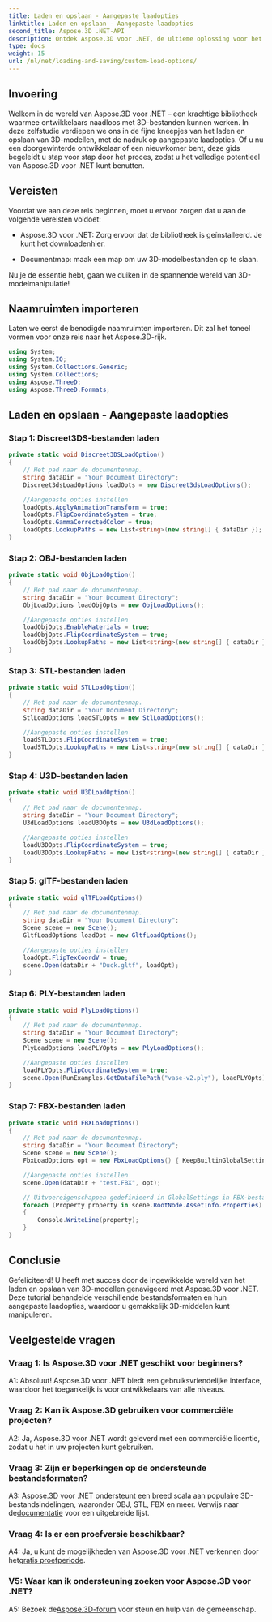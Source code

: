 ```yaml
---
title: Laden en opslaan - Aangepaste laadopties
linktitle: Laden en opslaan - Aangepaste laadopties
second_title: Aspose.3D .NET-API
description: Ontdek Aspose.3D voor .NET, de ultieme oplossing voor het naadloos laden en opslaan van 3D-modellen.
type: docs
weight: 15
url: /nl/net/loading-and-saving/custom-load-options/
---
```

## Invoering

Welkom in de wereld van Aspose.3D voor .NET – een krachtige bibliotheek waarmee ontwikkelaars naadloos met 3D-bestanden kunnen werken. In deze zelfstudie verdiepen we ons in de fijne kneepjes van het laden en opslaan van 3D-modellen, met de nadruk op aangepaste laadopties. Of u nu een doorgewinterde ontwikkelaar of een nieuwkomer bent, deze gids begeleidt u stap voor stap door het proces, zodat u het volledige potentieel van Aspose.3D voor .NET kunt benutten.

## Vereisten

Voordat we aan deze reis beginnen, moet u ervoor zorgen dat u aan de volgende vereisten voldoet:

-  Aspose.3D voor .NET: Zorg ervoor dat de bibliotheek is geïnstalleerd. Je kunt het downloaden[hier](https://releases.aspose.com/3d/net/).

- Documentmap: maak een map om uw 3D-modelbestanden op te slaan.

Nu je de essentie hebt, gaan we duiken in de spannende wereld van 3D-modelmanipulatie!

## Naamruimten importeren

Laten we eerst de benodigde naamruimten importeren. Dit zal het toneel vormen voor onze reis naar het Aspose.3D-rijk.

```csharp
using System;
using System.IO;
using System.Collections.Generic;
using System.Collections;
using Aspose.ThreeD;
using Aspose.ThreeD.Formats;
```

## Laden en opslaan - Aangepaste laadopties

### Stap 1: Discreet3DS-bestanden laden

```csharp
private static void Discreet3DSLoadOption()
{
    // Het pad naar de documentenmap.
    string dataDir = "Your Document Directory";
    Discreet3dsLoadOptions loadOpts = new Discreet3dsLoadOptions();

    //Aangepaste opties instellen
    loadOpts.ApplyAnimationTransform = true;
    loadOpts.FlipCoordinateSystem = true;
    loadOpts.GammaCorrectedColor = true;
    loadOpts.LookupPaths = new List<string>(new string[] { dataDir });
}
```

### Stap 2: OBJ-bestanden laden

```csharp
private static void ObjLoadOption()
{
    // Het pad naar de documentenmap.
    string dataDir = "Your Document Directory";
    ObjLoadOptions loadObjOpts = new ObjLoadOptions();

    //Aangepaste opties instellen
    loadObjOpts.EnableMaterials = true;
    loadObjOpts.FlipCoordinateSystem = true;
    loadObjOpts.LookupPaths = new List<string>(new string[] { dataDir });
}
```

### Stap 3: STL-bestanden laden

```csharp
private static void STLLoadOption()
{
    // Het pad naar de documentenmap.
    string dataDir = "Your Document Directory";
    StlLoadOptions loadSTLOpts = new StlLoadOptions();

    //Aangepaste opties instellen
    loadSTLOpts.FlipCoordinateSystem = true;
    loadSTLOpts.LookupPaths = new List<string>(new string[] { dataDir });
}
```

### Stap 4: U3D-bestanden laden

```csharp
private static void U3DLoadOption()
{
    // Het pad naar de documentenmap.
    string dataDir = "Your Document Directory";
    U3dLoadOptions loadU3DOpts = new U3dLoadOptions();

    //Aangepaste opties instellen
    loadU3DOpts.FlipCoordinateSystem = true;
    loadU3DOpts.LookupPaths = new List<string>(new string[] { dataDir });
}
```

### Stap 5: glTF-bestanden laden

```csharp
private static void glTFLoadOptions()
{
    // Het pad naar de documentenmap.
    string dataDir = "Your Document Directory";
    Scene scene = new Scene();
    GltfLoadOptions loadOpt = new GltfLoadOptions();

    //Aangepaste opties instellen
    loadOpt.FlipTexCoordV = true;
    scene.Open(dataDir + "Duck.gltf", loadOpt);
}
```

### Stap 6: PLY-bestanden laden

```csharp
private static void PlyLoadOptions()
{
    // Het pad naar de documentenmap.
    string dataDir = "Your Document Directory";
    Scene scene = new Scene();
    PlyLoadOptions loadPLYOpts = new PlyLoadOptions();

    //Aangepaste opties instellen
    loadPLYOpts.FlipCoordinateSystem = true;
    scene.Open(RunExamples.GetDataFilePath("vase-v2.ply"), loadPLYOpts);
}
```

### Stap 7: FBX-bestanden laden

```csharp
private static void FBXLoadOptions()
{
    // Het pad naar de documentenmap.
    string dataDir = "Your Document Directory";
    Scene scene = new Scene();
    FbxLoadOptions opt = new FbxLoadOptions() { KeepBuiltinGlobalSettings = true };

    //Aangepaste opties instellen
    scene.Open(dataDir + "test.FBX", opt);

    // Uitvoereigenschappen gedefinieerd in GlobalSettings in FBX-bestand
    foreach (Property property in scene.RootNode.AssetInfo.Properties)
    {
        Console.WriteLine(property);
    }
}
```

## Conclusie

Gefeliciteerd! U heeft met succes door de ingewikkelde wereld van het laden en opslaan van 3D-modellen genavigeerd met Aspose.3D voor .NET. Deze tutorial behandelde verschillende bestandsformaten en hun aangepaste laadopties, waardoor u gemakkelijk 3D-middelen kunt manipuleren.

## Veelgestelde vragen

### Vraag 1: Is Aspose.3D voor .NET geschikt voor beginners?

A1: Absoluut! Aspose.3D voor .NET biedt een gebruiksvriendelijke interface, waardoor het toegankelijk is voor ontwikkelaars van alle niveaus.

### Vraag 2: Kan ik Aspose.3D gebruiken voor commerciële projecten?

A2: Ja, Aspose.3D voor .NET wordt geleverd met een commerciële licentie, zodat u het in uw projecten kunt gebruiken.

### Vraag 3: Zijn er beperkingen op de ondersteunde bestandsformaten?

 A3: Aspose.3D voor .NET ondersteunt een breed scala aan populaire 3D-bestandsindelingen, waaronder OBJ, STL, FBX en meer. Verwijs naar de[documentatie](https://reference.aspose.com/3d/net/) voor een uitgebreide lijst.

### Vraag 4: Is er een proefversie beschikbaar?

A4: Ja, u kunt de mogelijkheden van Aspose.3D voor .NET verkennen door het[gratis proefperiode](https://releases.aspose.com/).

### V5: Waar kan ik ondersteuning zoeken voor Aspose.3D voor .NET?

A5: Bezoek de[Aspose.3D-forum](https://forum.aspose.com/c/3d/18) voor steun en hulp van de gemeenschap.